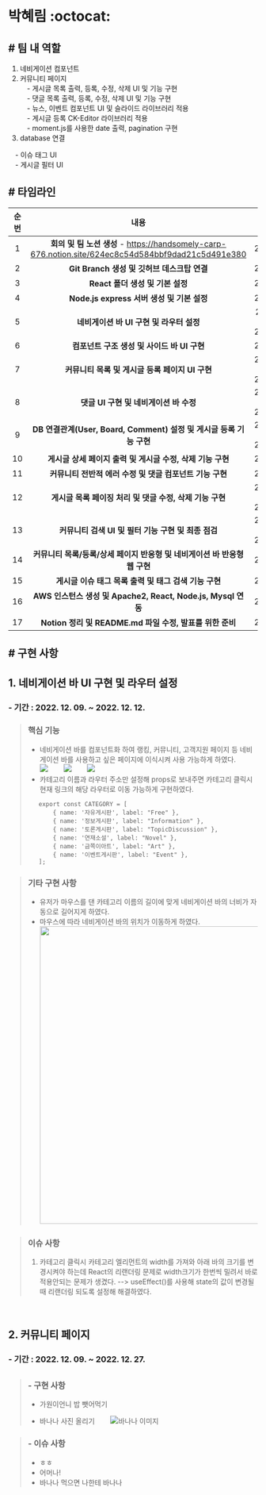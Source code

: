 # 박혜림 :octocat:
## # 팀 내 역할
1. 네비게이션 컴포넌트
2. 커뮤니티 페이지<br/>
　- 게시글 목록 출력, 등록, 수정, 삭제 UI 및 기능 구현<br/>
　- 댓글 목록 출력, 등록, 수정, 삭제 UI 및 기능 구현<br/>
　- 뉴스, 이벤트 컴포넌트 UI 및 슬라이드 라이브러리 적용<br/>
　- 게시글 등록 CK-Editor 라이브러리 적용<br/>
　- moment.js를 사용한 date 출력, pagination 구현<br/>
3. database 연결

　- 이슈 태그 UI <br/>
　- 게시글 필터 UI 

## # 타임라인
|순번|내용|기간|
|:------:|:---:|:---:|
|1|**회의 및 팀 노션 생성** - https://handsomely-carp-676.notion.site/624ec8c54d584bbf9dad21c5d491e380|2022.12.09.|
|2|**Git Branch 생성 및 깃허브 데스크탑 연결**|2022.12.09.|
|3|**React 폴더 생성 및 기본 설정**|2022.12.09.|
|4|**Node.js express 서버 생성 및 기본 설정**|2022.12.13.|
|5|**네비게이션 바 UI 구현 및 라우터 설정**|2022.12.09 ~ 2022.12.11.|
|6|**컴포넌트 구조 생성 및 사이드 바 UI 구현**|2022.12.10.|
|7|**커뮤니티 목록 및 게시글 등록 페이지 UI 구현**|2022.12.12. ~ 2022.12.14.|
|8|**댓글 UI 구현 및 네비게이션 바 수정**|2022.12.15. ~ 2022.12.16.|
|9|**DB 연결관계(User, Board, Comment) 설정 및 게시글 등록 기능 구현**|2022.12.17. ~ 2022.12.18.|
|10|**게시글 상세 페이지 출력 및 게시글 수정, 삭제 기능 구현**|2022.12.19.|
|11|**커뮤니티 전반적 에러 수정 및 댓글 컴포넌트 기능 구현**|2022.12.20.|
|12|**게시글 목록 페이징 처리 및 댓글 수정, 삭제 기능 구현**|2022.12.21. ~ 2022.12.22.|
|13|**커뮤니티 검색 UI 및 필터 기능 구현 및 최종 점검**|2022.12.23. ~ 2022.12.26.|
|14|**커뮤니티 목록/등록/상세 페이지 반응형 및 네비게이션 바 반응형 웹 구현**|2022.12.27.|
|15|**게시글 이슈 태그 목록 출력 및 태그 검색 기능 구현**|2022.12.28.|
|16|**AWS 인스턴스 생성 및 Apache2, React, Node.js, Mysql 연동**|2022.12.29.|
|17|**Notion 정리 및 README.md 파일 수정, 발표를 위한 준비**|2022.12.29.|

## # 구현 사항
## 1. 네비게이션 바 UI 구현 및 라우터 설정
### - 기간 : 2022. 12. 09. ~ 2022. 12. 12.
> ### 핵심 기능
> * 네비게이션 바를 컴포넌트화 하여 랭킹, 커뮤니티, 고객지원 페이지 등 네비게이션 바를 사용하고 싶은 페이지에 이식시켜 사용 가능하게 하였다.
> 　　<img src = "https://cdn.imweb.me/upload/S2020090710444c43a5dc5/264491c07402a.png">
> 　　<img src = "https://cdn.imweb.me/upload/S2020090710444c43a5dc5/7be58594809eb.png">
> 　　<img src = "https://cdn.imweb.me/upload/S2020090710444c43a5dc5/4555c8ecca382.png">
> * 카테고리 이름과 라우터 주소만 설정해 props로 보내주면 카테고리 클릭시 현재 링크의 해당 라우터로 이동 가능하게 구현하였다.
> ```
>    export const CATEGORY = [
>        { name: '자유게시판', label: "Free" },
>        { name: '정보게시판', label: "Information" },
>        { name: '토론게시판', label: "TopicDiscussion" },
>        { name: '연재소설', label: "Novel" },
>        { name: '금쪽이아트', label: "Art" },
>        { name: '이벤트게시판', label: "Event" },
>    ];
> ```

> ### 기타 구현 사항
>* 유저가 마우스를 댄 카테고리 이름의 길이에 맞게 네비게이션 바의 너비가 자동으로 길어지게 하였다.
>* 마우스에 따라 네비게이션 바의 위치가 이동하게 하였다.
> 　　<img style="width : 600px" src = "https://cdn.imweb.me/upload/S2020090710444c43a5dc5/c0a943d178a64.gif">

> ### 이슈 사항 
>1. 카테고리 클릭시 카테고리 엘리먼트의 width를 가져와 
  아래 바의 크기를 변경시켜야 하는데 React의 리랜더링 문제로 width크기가 한번씩 밀려서 
  바로 적용안되는 문제가 생겼다. --> useEffect()를 사용해 state의 값이 변경될 때 리랜더링 되도록 설정해 해결하였다.

<br/>


## 2. 커뮤니티 페이지
### - 기간 : 2022. 12. 09. ~ 2022. 12. 27.
## 
> ### - 구현 사항
>- 가원이언니 밥 뺏어먹기
>* 바나나 사진 올리기
> 　　<img src="https://dimg.donga.com/wps/NEWS/IMAGE/2022/04/19/112966942.2.jpg" alt="바나나 이미지">

>### - 이슈 사항 
>* ㅎㅎ 
>* 어머나!
>* 바나나 먹으면 나한테 바나나

